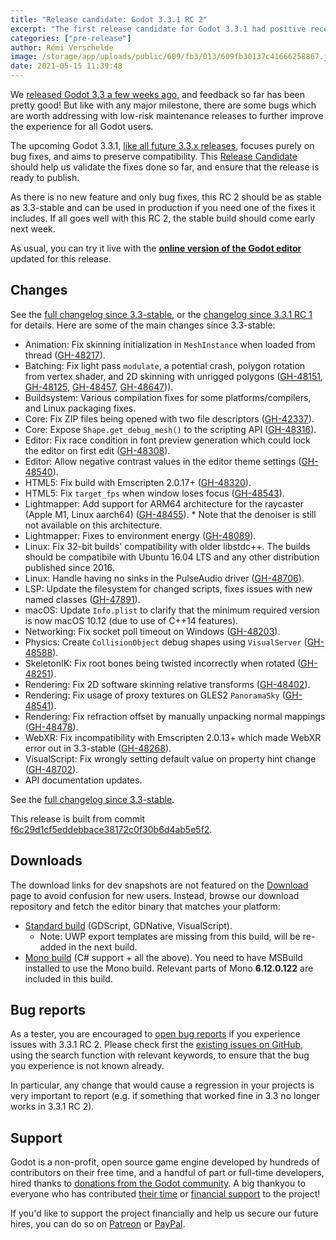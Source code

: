 ```yaml
---
title: "Release candidate: Godot 3.3.1 RC 2"
excerpt: "The first release candidate for Godot 3.3.1 had positive reception, but more important fixes have been merged in the meantime and warrant a second release candidate."
categories: ["pre-release"]
author: Rémi Verschelde
image: /storage/app/uploads/public/609/fb3/013/609fb30137c41666258867.jpg
date: 2021-05-15 11:39:48
---
```


We [released Godot 3.3 a few weeks ago](/article/godot-3-3-has-arrived), and feedback so far has been pretty good! But like with any major milestone, there are some bugs which are worth addressing with low-risk maintenance releases to further improve the experience for all Godot users.

The upcoming Godot 3.3.1, [like all future 3.3.x releases](https://docs.godotengine.org/en/3.3/about/release_policy.html), focuses purely on bug fixes, and aims to preserve compatibility. This [Release Candidate](https://en.wikipedia.org/wiki/Software_release_life_cycle#Release_candidate) should help us validate the fixes done so far, and ensure that the release is ready to publish.

As there is no new feature and only bug fixes, this RC 2 should be as stable as 3.3-stable and can be used in production if you need one of the fixes it includes. If all goes well with this RC 2, the stable build should come early next week.

As usual, you can try it live with the [**online version of the Godot editor**](https://editor.godotengine.org/3.3.1.rc2/godot.tools.html) updated for this release.

## Changes

See the [full changelog since 3.3-stable](https://github.com/godotengine/godot/compare/3.3-stable...f6c29d1cf5eddebbace38172c0f30b6d4ab5e5f2), or the [changelog since 3.3.1 RC 1](https://github.com/godotengine/godot/compare/140cf0f2cb7b51d7866e63aba1aa6d8029cf540b...f6c29d1cf5eddebbace38172c0f30b6d4ab5e5f2) for details. Here are some of the main changes since 3.3-stable:

- Animation: Fix skinning initialization in `MeshInstance` when loaded from thread ([GH-48217](https://github.com/godotengine/godot/pull/48217)).
- Batching: Fix light pass `modulate`, a potential crash, polygon rotation from vertex shader, and 2D skinning with unrigged polygons ([GH-48151](https://github.com/godotengine/godot/pull/48151), [GH-48125](https://github.com/godotengine/godot/pull/48125), [GH-48457](https://github.com/godotengine/godot/pull/48457), [GH-48647](https://github.com/godotengine/godot/pull/48647))).
- Buildsystem: Various compilation fixes for some platforms/compilers, and Linux packaging fixes.
- Core: Fix ZIP files being opened with two file descriptors ([GH-42337](https://github.com/godotengine/godot/pull/42337)).
- Core: Expose `Shape.get_debug_mesh()` to the scripting API ([GH-48316](https://github.com/godotengine/godot/pull/48316)).
- Editor: Fix race condition in font preview generation which could lock the editor on first edit ([GH-48308](https://github.com/godotengine/godot/pull/48308)).
- Editor: Allow negative contrast values in the editor theme settings ([GH-48540](https://github.com/godotengine/godot/pull/48540)).
- HTML5: Fix build with Emscripten 2.0.17+ ([GH-48320](https://github.com/godotengine/godot/pull/48320)).
- HTML5: Fix `target_fps` when window loses focus ([GH-48543](https://github.com/godotengine/godot/pull/48543)).
- Lightmapper: Add support for ARM64 architecture for the raycaster (Apple M1, Linux aarch64) ([GH-48455](https://github.com/godotengine/godot/pull/48455)).
      * Note that the denoiser is still not available on this architecture.
- Lightmapper: Fixes to environment energy ([GH-48089](https://github.com/godotengine/godot/pull/48089)).
- Linux: Fix 32-bit builds' compatibility with older libstdc++. The builds should be compatibile with Ubuntu 16.04 LTS and any other distribution published since 2016.
- Linux: Handle having no sinks in the PulseAudio driver ([GH-48706](https://github.com/godotengine/godot/pull/48706)).
- LSP: Update the filesystem for changed scripts, fixes issues with new named classes ([GH-47891](https://github.com/godotengine/godot/pull/47891)).
- macOS: Update `Info.plist` to clarify that the minimum required version is now macOS 10.12 (due to use of C++14 features).
- Networking: Fix socket poll timeout on Windows ([GH-48203](https://github.com/godotengine/godot/pull/48203)).
- Physics: Create `CollisionObject` debug shapes using `VisualServer` ([GH-48588](https://github.com/godotengine/godot/pull/48588)).
- SkeletonIK: Fix root bones being twisted incorrectly when rotated ([GH-48251](https://github.com/godotengine/godot/pull/48251)).
- Rendering: Fix 2D software skinning relative transforms ([GH-48402](https://github.com/godotengine/godot/pull/48402)).
- Rendering: Fix usage of proxy textures on GLES2 `PanoramaSky` ([GH-48541](https://github.com/godotengine/godot/pull/48541)).
- Rendering: Fix refraction offset by manually unpacking normal mappings ([GH-48478](https://github.com/godotengine/godot/pull/48478)).
- WebXR: Fix incompatibility with Emscripten 2.0.13+ which made WebXR error out in 3.3-stable ([GH-48268](https://github.com/godotengine/godot/pull/48268)).
- VisualScript: Fix wrongly setting default value on property hint change ([GH-48702](https://github.com/godotengine/godot/pull/48702)).
- API documentation updates.

See the [full changelog since 3.3-stable](https://github.com/godotengine/godot/compare/3.3-stable...f6c29d1cf5eddebbace38172c0f30b6d4ab5e5f2).

This release is built from commit [f6c29d1cf5eddebbace38172c0f30b6d4ab5e5f2](https://github.com/godotengine/godot/commit/f6c29d1cf5eddebbace38172c0f30b6d4ab5e5f2).

## Downloads

The download links for dev snapshots are not featured on the [Download](/download) page to avoid confusion for new users. Instead, browse our download repository and fetch the editor binary that matches your platform:

- [Standard build](https://downloads.tuxfamily.org/godotengine/3.3.1/rc2/) (GDScript, GDNative, VisualScript).
  * Note: UWP export templates are missing from this build, will be re-added in the next build.
- [Mono build](https://downloads.tuxfamily.org/godotengine/3.3.1/rc2/mono/) (C# support + all the above). You need to have MSBuild installed to use the Mono build. Relevant parts of Mono **6.12.0.122** are included in this build.

## Bug reports

As a tester, you are encouraged to [open bug reports](https://github.com/godotengine/godot/issues) if you experience issues with 3.3.1 RC 2. Please check first the [existing issues on GitHub](https://github.com/godotengine/godot/issues), using the search function with relevant keywords, to ensure that the bug you experience is not known already.

In particular, any change that would cause a regression in your projects is very important to report (e.g. if something that worked fine in 3.3 no longer works in 3.3.1 RC 2).

## Support

Godot is a non-profit, open source game engine developed by hundreds of contributors on their free time, and a handful of part or full-time developers, hired thanks to [donations from the Godot community](/donate). A big thankyou to everyone who has contributed [their time](https://github.com/godotengine/godot/blob/master/AUTHORS.md) or [financial support](https://github.com/godotengine/godot/blob/master/DONORS.md) to the project!

If you'd like to support the project financially and help us secure our future hires, you can do so on [Patreon](https://www.patreon.com/godotengine) or [PayPal](/donate).